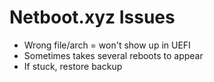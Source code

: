 # Netboot.xyz Issues

- Wrong file/arch = won't show up in UEFI
- Sometimes takes several reboots to appear
- If stuck, restore backup
